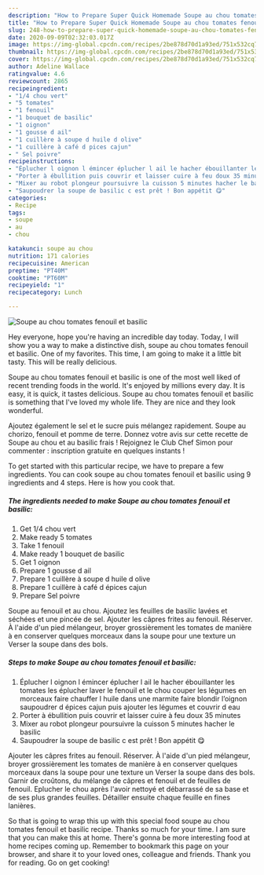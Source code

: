 ```yaml
---
description: "How to Prepare Super Quick Homemade Soupe au chou tomates fenouil et basilic"
title: "How to Prepare Super Quick Homemade Soupe au chou tomates fenouil et basilic"
slug: 248-how-to-prepare-super-quick-homemade-soupe-au-chou-tomates-fenouil-et-basilic
date: 2020-09-09T02:32:03.017Z
image: https://img-global.cpcdn.com/recipes/2be878d70d1a93ed/751x532cq70/soupe-au-chou-tomates-fenouil-et-basilic-photo-principale-de-la-recette.jpg
thumbnail: https://img-global.cpcdn.com/recipes/2be878d70d1a93ed/751x532cq70/soupe-au-chou-tomates-fenouil-et-basilic-photo-principale-de-la-recette.jpg
cover: https://img-global.cpcdn.com/recipes/2be878d70d1a93ed/751x532cq70/soupe-au-chou-tomates-fenouil-et-basilic-photo-principale-de-la-recette.jpg
author: Adeline Wallace
ratingvalue: 4.6
reviewcount: 2865
recipeingredient:
- "1/4 chou vert"
- "5 tomates"
- "1 fenouil"
- "1 bouquet de basilic"
- "1 oignon"
- "1 gousse d ail"
- "1 cuillère à soupe d huile d olive"
- "1 cuillère à café d pices cajun"
- " Sel poivre"
recipeinstructions:
- "Éplucher l oignon l émincer éplucher l ail le hacher ébouillanter les tomates les éplucher laver le fenouil et le chou couper les légumes en morceaux faire chauffer l huile dans une marmite faire blondir l’oignon saupoudrer d épices cajun puis ajouter les légumes et couvrir d eau"
- "Porter à ébullition puis couvrir et laisser cuire à feu doux 35 minutes"
- "Mixer au robot plongeur poursuivre la cuisson 5 minutes hacher le basilic"
- "Saupoudrer la soupe de basilic c est prêt ! Bon appétit 😋"
categories:
- Recipe
tags:
- soupe
- au
- chou

katakunci: soupe au chou 
nutrition: 171 calories
recipecuisine: American
preptime: "PT40M"
cooktime: "PT60M"
recipeyield: "1"
recipecategory: Lunch

---
```



![Soupe au chou tomates fenouil et basilic](https://img-global.cpcdn.com/recipes/2be878d70d1a93ed/751x532cq70/soupe-au-chou-tomates-fenouil-et-basilic-photo-principale-de-la-recette.jpg)

Hey everyone, hope you're having an incredible day today. Today, I will show you a way to make a distinctive dish, soupe au chou tomates fenouil et basilic. One of my favorites. This time, I am going to make it a little bit tasty. This will be really delicious.

Soupe au chou tomates fenouil et basilic is one of the most well liked of recent trending foods in the world. It's enjoyed by millions every day. It is easy, it is quick, it tastes delicious. Soupe au chou tomates fenouil et basilic is something that I've loved my whole life. They are nice and they look wonderful.

Ajoutez également le sel et le sucre puis mélangez rapidement. Soupe au chorizo, fenouil et pomme de terre. Donnez votre avis sur cette recette de Soupe au chou et au basilic frais ! Rejoignez le Club Chef Simon pour commenter : inscription gratuite en quelques instants !


To get started with this particular recipe, we have to prepare a few ingredients. You can cook soupe au chou tomates fenouil et basilic using 9 ingredients and 4 steps. Here is how you cook that.

<!--inarticleads1-->

##### The ingredients needed to make Soupe au chou tomates fenouil et basilic:

1. Get 1/4 chou vert
1. Make ready 5 tomates
1. Take 1 fenouil
1. Make ready 1 bouquet de basilic
1. Get 1 oignon
1. Prepare 1 gousse d ail
1. Prepare 1 cuillère à soupe d huile d olive
1. Prepare 1 cuillère à café d épices cajun
1. Prepare  Sel poivre


Soupe au fenouil et au chou. Ajoutez les feuilles de basilic lavées et séchées et une pincée de sel. Ajouter les câpres frites au fenouil. Réserver. À l&#39;aide d&#39;un pied mélangeur, broyer grossièrement les tomates de manière à en conserver quelques morceaux dans la soupe pour une texture un Verser la soupe dans des bols. 

<!--inarticleads2-->

##### Steps to make Soupe au chou tomates fenouil et basilic:

1. Éplucher l oignon l émincer éplucher l ail le hacher ébouillanter les tomates les éplucher laver le fenouil et le chou couper les légumes en morceaux faire chauffer l huile dans une marmite faire blondir l’oignon saupoudrer d épices cajun puis ajouter les légumes et couvrir d eau
1. Porter à ébullition puis couvrir et laisser cuire à feu doux 35 minutes
1. Mixer au robot plongeur poursuivre la cuisson 5 minutes hacher le basilic
1. Saupoudrer la soupe de basilic c est prêt ! Bon appétit 😋


Ajouter les câpres frites au fenouil. Réserver. À l&#39;aide d&#39;un pied mélangeur, broyer grossièrement les tomates de manière à en conserver quelques morceaux dans la soupe pour une texture un Verser la soupe dans des bols. Garnir de croûtons, du mélange de câpres et fenouil et de feuilles de fenouil. Eplucher le chou après l&#39;avoir nettoyé et débarrassé de sa base et de ses plus grandes feuilles. Détailler ensuite chaque feuille en fines lanières. 

So that is going to wrap this up with this special food soupe au chou tomates fenouil et basilic recipe. Thanks so much for your time. I am sure that you can make this at home. There's gonna be more interesting food at home recipes coming up. Remember to bookmark this page on your browser, and share it to your loved ones, colleague and friends. Thank you for reading. Go on get cooking!
